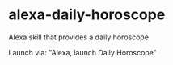 # alexa-daily-horoscope
Alexa skill that provides a daily horoscope

Launch via:
"Alexa, launch Daily Horoscope"
